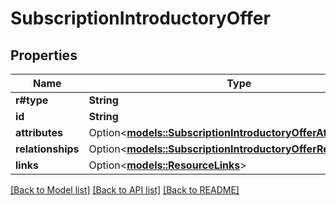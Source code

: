 # SubscriptionIntroductoryOffer

## Properties

Name | Type | Description | Notes
------------ | ------------- | ------------- | -------------
**r#type** | **String** |  | 
**id** | **String** |  | 
**attributes** | Option<[**models::SubscriptionIntroductoryOfferAttributes**](SubscriptionIntroductoryOffer_attributes.md)> |  | [optional]
**relationships** | Option<[**models::SubscriptionIntroductoryOfferRelationships**](SubscriptionIntroductoryOffer_relationships.md)> |  | [optional]
**links** | Option<[**models::ResourceLinks**](ResourceLinks.md)> |  | [optional]

[[Back to Model list]](../README.md#documentation-for-models) [[Back to API list]](../README.md#documentation-for-api-endpoints) [[Back to README]](../README.md)


